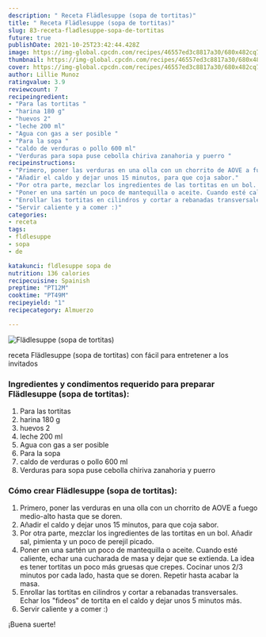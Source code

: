 ```yaml
---
description: " Receta Flädlesuppe (sopa de tortitas)"
title: " Receta Flädlesuppe (sopa de tortitas)"
slug: 83-receta-fladlesuppe-sopa-de-tortitas
future: true
publishDate: 2021-10-25T23:42:44.428Z
image: https://img-global.cpcdn.com/recipes/46557ed3c8817a30/680x482cq70/fladlesuppe-sopa-de-tortitas-foto-principal.jpg
thumbnail: https://img-global.cpcdn.com/recipes/46557ed3c8817a30/680x482cq70/fladlesuppe-sopa-de-tortitas-foto-principal.jpg
cover: https://img-global.cpcdn.com/recipes/46557ed3c8817a30/680x482cq70/fladlesuppe-sopa-de-tortitas-foto-principal.jpg
author: Lillie Munoz
ratingvalue: 3.9
reviewcount: 7
recipeingredient:
- "Para las tortitas "
- "harina 180 g"
- "huevos 2"
- "leche 200 ml"
- "Agua con gas a ser posible "
- "Para la sopa "
- "caldo de verduras o pollo 600 ml"
- "Verduras para sopa puse cebolla chiriva zanahoria y puerro "
recipeinstructions:
- "Primero, poner las verduras en una olla con un chorrito de AOVE a fuego medio-alto hasta que se doren."
- "Añadir el caldo y dejar unos 15 minutos, para que coja sabor."
- "Por otra parte, mezclar los ingredientes de las tortitas en un bol. Añadir sal, pimienta y un poco de perejil picado."
- "Poner en una sartén un poco de mantequilla o aceite. Cuando esté caliente, echar una cucharada de masa y dejar que se extienda. La idea es tener tortitas un poco más gruesas que crepes. Cocinar unos 2/3 minutos por cada lado, hasta que se doren. Repetir hasta acabar la masa."
- "Enrollar las tortitas en cilindros y cortar a rebanadas transversales. Echar los &#34;fideos&#34; de tortita en el caldo y dejar unos 5 minutos más."
- "Servir caliente y a comer :)"
categories:
- receta
tags:
- fldlesuppe
- sopa
- de

katakunci: fldlesuppe sopa de 
nutrition: 136 calories
recipecuisine: Spainish
preptime: "PT12M"
cooktime: "PT49M"
recipeyield: "1"
recipecategory: Almuerzo

---
```



![Flädlesuppe (sopa de tortitas)](https://img-global.cpcdn.com/recipes/46557ed3c8817a30/680x482cq70/fladlesuppe-sopa-de-tortitas-foto-principal.jpg)

receta Flädlesuppe (sopa de tortitas) con fácil para entretener a los invitados

<!--inarticleads1-->

### Ingredientes y condimentos requerido para preparar Flädlesuppe (sopa de tortitas):

1. Para las tortitas 
1. harina 180 g
1. huevos 2
1. leche 200 ml
1. Agua con gas a ser posible 
1. Para la sopa 
1. caldo de verduras o pollo 600 ml
1. Verduras para sopa puse cebolla chiriva zanahoria y puerro 



<!--inarticleads2-->

### Cómo crear Flädlesuppe (sopa de tortitas):

1. Primero, poner las verduras en una olla con un chorrito de AOVE a fuego medio-alto hasta que se doren.
1. Añadir el caldo y dejar unos 15 minutos, para que coja sabor.
1. Por otra parte, mezclar los ingredientes de las tortitas en un bol. Añadir sal, pimienta y un poco de perejil picado.
1. Poner en una sartén un poco de mantequilla o aceite. Cuando esté caliente, echar una cucharada de masa y dejar que se extienda. La idea es tener tortitas un poco más gruesas que crepes. Cocinar unos 2/3 minutos por cada lado, hasta que se doren. Repetir hasta acabar la masa.
1. Enrollar las tortitas en cilindros y cortar a rebanadas transversales. Echar los &#34;fideos&#34; de tortita en el caldo y dejar unos 5 minutos más.
1. Servir caliente y a comer :)



¡Buena suerte!

